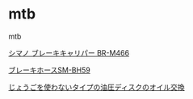 # mtb
mtb

[シマノ ブレーキキャリパー BR-M466](https://bike.shimano.com/en-AU/product/component/alivio-t4000/BR-M446.html)

[ブレーキホースSM-BH59](https://bike.shimano.com/ja-JP/product/component/shimano/SM-BH59-JK-SS.html)

[じょうごを使わないタイプの油圧ディスクのオイル交換](https://irodoriworld.com/archives/6180)
